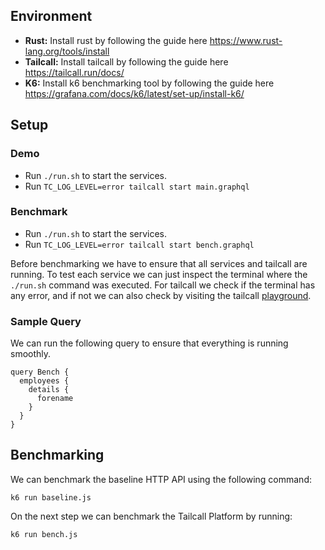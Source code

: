 ## Environment

- **Rust:** Install rust by following the guide here https://www.rust-lang.org/tools/install
- **Tailcall:** Install tailcall by following the guide here https://tailcall.run/docs/
- **K6:** Install k6 benchmarking tool by following the guide here https://grafana.com/docs/k6/latest/set-up/install-k6/

## Setup

### Demo
- Run `./run.sh` to start the services.
- Run `TC_LOG_LEVEL=error tailcall start main.graphql`

### Benchmark
- Run `./run.sh` to start the services.
- Run `TC_LOG_LEVEL=error tailcall start bench.graphql`

Before benchmarking we have to ensure that all services and tailcall are running. To test each service we can just inspect the terminal where the `./run.sh` command was executed. For tailcall we check if the terminal has any error, and if not we can also check by visiting the tailcall [playground](https://tailcall.run/playground/?u=http://127.0.0.1:8030/graphql&utm_source=tailcall-debug&utm_medium=server).

### Sample Query

We can run the following query to ensure that everything is running smoothly.

```gql
query Bench {
  employees {
    details {
      forename
    }
  }
}
```

## Benchmarking

We can benchmark the baseline HTTP API using the following command:

```
k6 run baseline.js
```

On the next step we can benchmark the Tailcall Platform by running:

```
k6 run bench.js
```
